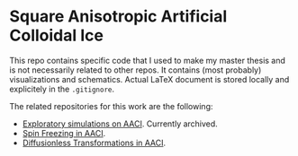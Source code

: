 # Square Anisotropic Artificial Colloidal Ice

This repo contains specific code that I used to make my master thesis and is not necessarily related to other repos.
It contains (most probably) visualizations and schematics. Actual LaTeX document is stored locally and explicitely in the `.gitignore`.

The related repositories for this work are the following:

- [Exploratory simulations on AACI](https://github.com/leogabac/rotBField). Currently archived.
- [Spin Freezing in AACI](https://github.com/leogabac/stuckgs).
- [Diffusionless Transformations in AACI](https://github.com/leogabac/stuckgs.git).

